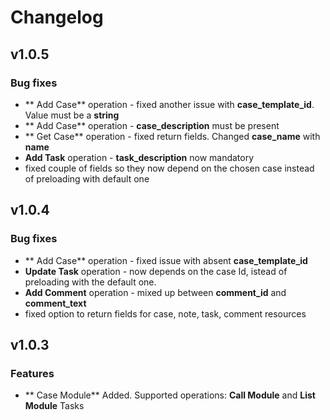 # Changelog

## v1.0.5


### Bug fixes

* ** Add Case** operation - fixed another issue with **case_template_id**. Value must be a **string**
* ** Add Case** operation - **case_description** must be present
* ** Get Case** operation - fixed return fields. Changed **case_name** with **name**
* **Add Task** operation - **task_description** now mandatory
* fixed couple of fields so they now depend on the chosen case instead of preloading with default one


## v1.0.4


### Bug fixes

* ** Add Case** operation - fixed issue with absent **case_template_id**
* **Update Task** operation - now depends on the case Id, istead of preloading with the default one.
* **Add Comment** operation - mixed up between **comment_id** and **comment_text**
* fixed option to return fields for case, note, task, comment resources

## v1.0.3


### Features

* ** Case Module** Added. Supported operations: **Call Module** and **List Module** Tasks
